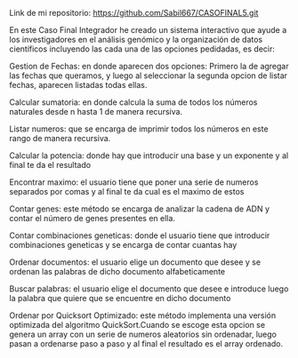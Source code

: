 Link de mi repositorio: https://github.com/Sabil667/CASOFINAL5.git

En este Caso Final Integrador he creado un sistema interactivo que ayude a los investigadores en el análisis genómico y la organización de datos científicos incluyendo las cada una de las opciones pedidadas, es decir:

Gestion de Fechas: en donde aparecen dos opciones: Primero la de agregar las fechas que queramos, y luego al seleccionar la segunda opcion de listar fechas, aparecen listadas todas ellas.

Calcular sumatoria: en donde calcula la suma de todos los números naturales desde n hasta 1 de manera recursiva.

Listar numeros: que se encarga de imprimir todos los números en este rango de manera recursiva. 

Calcular la potencia: donde hay que introducir una base y un exponente y al final te da el resultado

Encontrar maximo: el usuario tiene que poner una serie de numeros separados por comas y al final te da cual es el maximo de estos

Contar genes: este método se encarga de analizar la cadena de ADN y contar el número de genes presentes en ella.

Contar combinaciones geneticas: donde el usuario tiene que introducir combinaciones geneticas y se encarga de contar cuantas hay

Ordenar documentos: el usuario elige un documento que desee y se ordenan las palabras de dicho documento alfabeticamente 

Buscar palabras: el usuario elige el documento que desee e introduce luego la palabra que quiere que se encuentre en dicho documento

Ordenar por Quicksort Optimizado: este método implementa una versión optimizada del algoritmo QuickSort.Cuando se escoge esta opcion se genera un array con un serie de numeros aleatorios sin ordenadar, luego pasan a ordenarse paso a paso y al final el resultado es el array ordenado.
